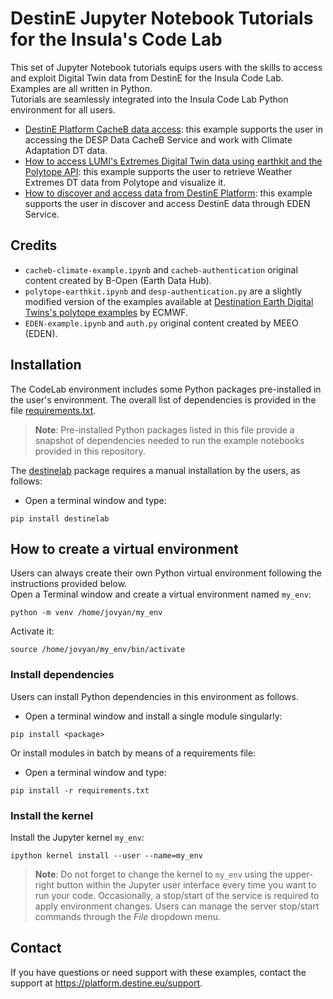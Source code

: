 # DestinE Jupyter Notebook Tutorials for the Insula's Code Lab

This set of Jupyter Notebook tutorials equips users with the skills to access and exploit Digital Twin data from DestinE for the Insula Code Lab. Examples are all written in Python. <br>
Tutorials are seamlessly integrated into the Insula Code Lab Python environment for all users. 

* [DestinE Platform CacheB data access](./cacheb/cacheb-climate-example.ipynb): this example supports the user in accessing the DESP Data CacheB Service and work with Climate Adaptation DT data.
* [How to access LUMI's Extremes Digital Twin data using earthkit and the Polytope API](./polytope/polytope-earthkit.ipynb): this example supports the user to retrieve Weather Extremes DT data from Polytope and visualize it.
* [How to discover and access data from DestinE Platform](./EDEN/EDEN-example.ipynb): this example supports the user in discover and access DestinE data through EDEN Service.

## Credits

* `cacheb-climate-example.ipynb` and `cacheb-authentication` original content created by B-Open (Earth Data Hub). 
* `polytope-earthkit.ipynb` and `desp-authentication.py` are a slightly modified version of the examples available at [Destination Earth Digital Twins's polytope examples](https://github.com/destination-earth-digital-twins/polytope-examples/) by ECMWF.
* `EDEN-example.ipynb` and `auth.py` original content created by MEEO (EDEN).

## Installation
The CodeLab environment includes some Python packages pre-installed in the user's environment. The overall list of dependencies is provided in the file [requirements.txt](./requirements.txt).
> **Note**: Pre-installed Python packages listed in this file provide a snapshot of dependencies needed to run the example notebooks provided in this repository.

The [destinelab](https://pypi.org/project/destinelab/) package requires a manual installation by the users, as follows:

* Open a terminal window and type:
```
pip install destinelab
```
## How to create a virtual environment
Users can always create their own Python virtual environment following the instructions provided below.<br>
Open a Terminal window and create a virtual environment named `my_env`: 
```
python -m venv /home/jovyan/my_env
```
Activate it:
```
source /home/jovyan/my_env/bin/activate
```
### Install dependencies
Users can install Python dependencies in this environment as follows.<br>
* Open a terminal window and install a single module singularly:
```
pip install <package>
```
Or install modules in batch by means of a requirements file:
* Open a terminal window and type:
```
pip install -r requirements.txt
```
### Install the kernel
Install the Jupyter kernel `my_env`:
```
ipython kernel install --user --name=my_env
```
> **Note**: Do not forget to change the kernel to `my_env` using the upper-right button within the Jupyter user interface every time you want to run your code.
> Occasionally, a stop/start of the service is required to apply environment changes. Users can manage the server stop/start commands through the *File* dropdown menu.

## Contact
If you have questions or need support with these examples, contact the support at https://platform.destine.eu/support.

